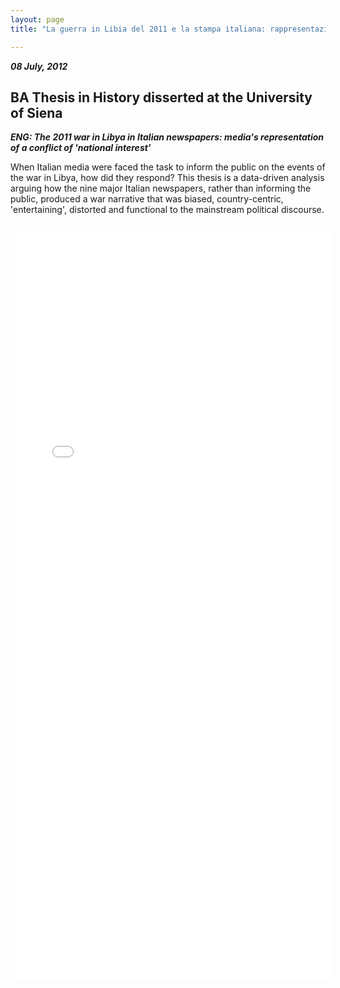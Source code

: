 ```yaml
---
layout: page
title: "La guerra in Libia del 2011 e la stampa italiana: rappresentazione mediatica di un teatro bellico"

---
```

***08 July, 2012***   

## BA Thesis in History disserted at the University of Siena    

***ENG: The 2011 war in Libya in Italian newspapers: media's representation of a conflict of 'national interest'***

When Italian media were faced the task to inform the public on the events of the war in Libya, how did they respond? This thesis is a data-driven analysis arguing how the nine major Italian newspapers, rather than informing the public, produced a war narrative that was biased, country-centric, 'entertaining', distorted and functional to the mainstream political discourse.

<iframe src="/files/BA-thesis.pdf" frameBorder="0" style="width:100%;height:1200px; padding:10px"></iframe>